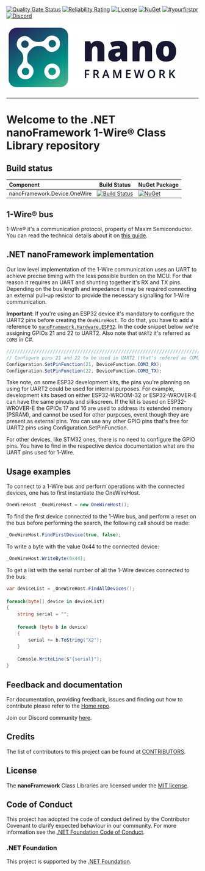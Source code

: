 [![Quality Gate Status](https://sonarcloud.io/api/project_badges/measure?project=nanoframework_nanoFramework.Device.OneWire&metric=alert_status)](https://sonarcloud.io/dashboard?id=nanoframework_nanoFramework.Device.OneWire) [![Reliability Rating](https://sonarcloud.io/api/project_badges/measure?project=nanoframework_nanoFramework.Device.OneWire&metric=reliability_rating)](https://sonarcloud.io/dashboard?id=nanoframework_nanoFramework.Device.OneWire) [![License](https://img.shields.io/badge/License-MIT-blue.svg)](LICENSE) [![NuGet](https://img.shields.io/nuget/dt/nanoFramework.Device.OneWire.svg?label=NuGet&style=flat&logo=nuget)](https://www.nuget.org/packages/nanoFramework.Device.OneWire/) [![#yourfirstpr](https://img.shields.io/badge/first--timers--only-friendly-blue.svg)](https://github.com/nanoframework/Home/blob/master/CONTRIBUTING.md) [![Discord](https://img.shields.io/discord/478725473862549535.svg?logo=discord&logoColor=white&label=Discord&color=7289DA)](https://discord.gg/gCyBu8T)

![nanoFramework logo](https://raw.githubusercontent.com/nanoframework/Home/main/resources/logo/nanoFramework-repo-logo.png)

-----

# Welcome to the .NET **nanoFramework** 1-Wire&reg; Class Library repository

## Build status

| Component | Build Status | NuGet Package |
|:-|---|---|
| nanoFramework.Device.OneWire | [![Build Status](https://dev.azure.com/nanoframework/nanoFramework.Device.OneWire/_apis/build/status/nanoFramework.Devices.OneWire?repoName=nanoframework%2FnanoFramework.Device.OneWire&branchName=main)](https://dev.azure.com/nanoframework/nanoFramework.Device.OneWire/_build/latest?definitionId=15&repoName=nanoframework%2FnanoFramework.Device.OneWire&branchName=main) | [![NuGet](https://img.shields.io/nuget/v/nanoFramework.Device.OneWire.svg?label=NuGet&style=flat&logo=nuget)](https://www.nuget.org/packages/nanoFramework.Device.OneWire/) |

## 1-Wire&reg; bus

1-Wire&reg; it's a communication protocol, property of Maxim Semiconductor. You can read the technical details about it on [this guide](https://www.maximintegrated.com/en/design/technical-documents/tutorials/1/1796.html).

## .NET nanoFramework implementation

Our low level implementation of the 1-Wire communication uses an UART to achieve precise timing with the less possible burden on the MCU.
For that reason it requires an UART and shunting together it's RX and TX pins. Depending on the bus length and impedance it may be required connecting an external pull-up resistor to provide the necessary signalling for 1-Wire communication.

**Important**: If you're using an ESP32 device it's mandatory to configure the UART2 pins before creating the `OneWireHost`. To do that, you have to add a reference to [`nanoFramework.Hardware.ESP32`](https://www.nuget.org/packages/nanoFramework.Hardware.Esp32). In the code snippet below we're assigning GPIOs 21 and 22 to UART2. Also note that `UART2` it's referred as `COM3` in C#.

```csharp
////////////////////////////////////////////////////////////////////////
// Configure pins 21 and 22 to be used in UART2 (that's refered as COM3)
Configuration.SetPinFunction(21, DeviceFunction.COM3_RX);
Configuration.SetPinFunction(22, DeviceFunction.COM3_TX);
```

Take note, on some ESP32 development kits, the pins you're planning on using for UART2 could be used for internal purposes.
For example, development kits based on either ESP32-WROOM-32 or ESP32-WROVER-E can have the same pinouts and silkscreen. If the kit is based on ESP32-WROVER-E the GPIOs 17 and 16 are used to address its extended memory (PSRAM), and cannot be used for other purposes, event though they are present as external pins.
You can use any other GPIO pins that's free for UART2 pins using Configuration.SetPinFunction.

For other devices, like STM32 ones, there is no need to configure the GPIO pins. You have to find in the respective device documentation what are the UART pins used for 1-Wire.

## Usage examples

To connect to a 1-Wire bus and perform operations with the connected devices, one has to first instantiate the OneWireHost.

```csharp
OneWireHost _OneWireHost = new OneWireHost();
```

To find the first device connected to the 1-Wire bus, and perform a reset on the bus before performing the search, the following call should be made:

```csharp
_OneWireHost.FindFirstDevice(true, false);
```

To write a byte with the value 0x44 to the connected device:

```csharp
_OneWireHost.WriteByte(0x44);
```

To get a list with the serial number of all the 1-Wire devices connected to the bus:

```csharp
var deviceList = _OneWireHost.FindAllDevices();

foreach(byte[] device in deviceList)
{
    string serial = "";

    foreach (byte b in device)
    {
        serial += b.ToString("X2");
    }

    Console.WriteLine($"{serial}");
}
```

## Feedback and documentation

For documentation, providing feedback, issues and finding out how to contribute please refer to the [Home repo](https://github.com/nanoframework/Home).

Join our Discord community [here](https://discord.gg/gCyBu8T).

## Credits

The list of contributors to this project can be found at [CONTRIBUTORS](https://github.com/nanoframework/Home/blob/main/CONTRIBUTORS.md).

## License

The **nanoFramework** Class Libraries are licensed under the [MIT license](LICENSE.md).

## Code of Conduct

This project has adopted the code of conduct defined by the Contributor Covenant to clarify expected behaviour in our community.
For more information see the [.NET Foundation Code of Conduct](https://dotnetfoundation.org/code-of-conduct).

### .NET Foundation

This project is supported by the [.NET Foundation](https://dotnetfoundation.org).
